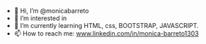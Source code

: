 - 👋 Hi, I’m @monicabarreto
- 👀 I’m interested in 
- 🌱 I’m currently learning HTML, css, BOOTSTRAP, JAVASCRIPT. 
- 📫 How to reach me: www.linkedin.com/in/monica-barreto1303


<!---
monicabarreto/monicabarreto is a ✨ special ✨ repository because its `README.md` (this file) appears on your GitHub profile.
You can click the Preview link to take a look at your changes.
--->
